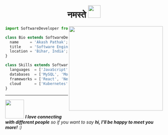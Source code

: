 <h1 align="center"> नमस्ते <span style="margin-left:'5';"><img src="https://emojis.slackmojis.com/emojis/images/1471045866/898/praying.gif?1471045866" width="40"/></span></h1>
<img align='right' src="https://media.giphy.com/media/f3iwJFOVOwuy7K6FFw/giphy.gif" width="300" height="270" />

```js
import SoftwareDeveloper from 'India';

class Bio extends SoftwareDeveloper {
  name     = 'Akash Pathak';
  title    = 'Software Engineer';
  location = 'Bihar, India';
}

class Skills extends SoftwareDeveloper {
  languages  = ['JavaScript', 'Go', 'Python', 'Lua', 'Rust'];
  databases  = ['MySQL', 'MongoDB', 'Etcd', 'Redis', 'Clickhouse'];
  frameworks = ['React', 'Next.js', 'Fiber', 'Express Js', 'Flask', 'FastAPI', 'Astra'];
  cloud      = ['Kubernetes', 'GCP', 'AWS']
}
```


<hr/>

<img src="https://media.giphy.com/media/LnQjpWaON8nhr21vNW/giphy.gif" width="60"> <em><b>I love connecting with different people</b> so if you want to say <b>hi, I'll be happy to meet you more!</b> :)</em>
